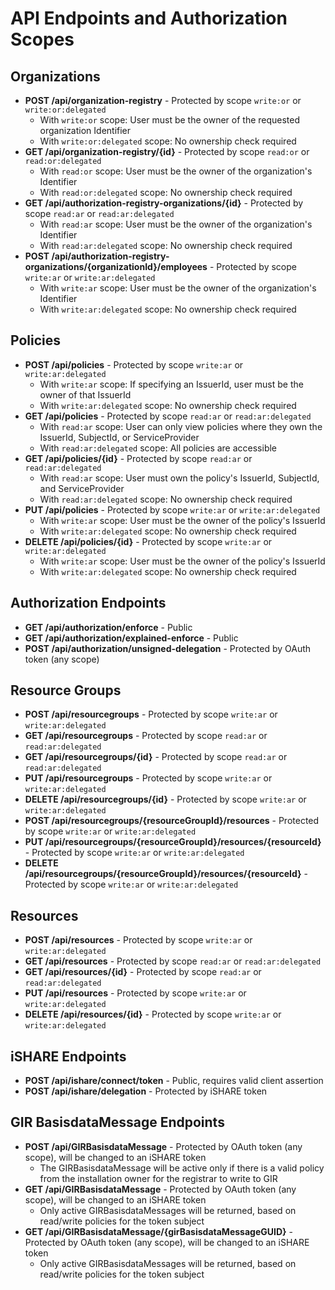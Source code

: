 # API Endpoints and Authorization Scopes

## Organizations
- **POST /api/organization-registry** - Protected by scope `write:or` or `write:or:delegated`
  - With `write:or` scope: User must be the owner of the requested organization Identifier
  - With `write:or:delegated` scope: No ownership check required
- **GET /api/organization-registry/{id}** - Protected by scope `read:or` or `read:or:delegated`
  - With `read:or` scope: User must be the owner of the organization's Identifier
  - With `read:or:delegated` scope: No ownership check required
- **GET /api/authorization-registry-organizations/{id}** - Protected by scope `read:ar` or `read:ar:delegated`
  - With `read:ar` scope: User must be the owner of the organization's Identifier
  - With `read:ar:delegated` scope: No ownership check required
- **POST /api/authorization-registry-organizations/{organizationId}/employees** - Protected by scope `write:ar` or `write:ar:delegated`
  - With `write:ar` scope: User must be the owner of the organization's Identifier
  - With `write:ar:delegated` scope: No ownership check required

## Policies
- **POST /api/policies** - Protected by scope `write:ar` or `write:ar:delegated`
  - With `write:ar` scope: If specifying an IssuerId, user must be the owner of that IssuerId
  - With `write:ar:delegated` scope: No ownership check required
- **GET /api/policies** - Protected by scope `read:ar` or `read:ar:delegated`
  - With `read:ar` scope: User can only view policies where they own the IssuerId, SubjectId, or ServiceProvider
  - With `read:ar:delegated` scope: All policies are accessible
- **GET /api/policies/{id}** - Protected by scope `read:ar` or `read:ar:delegated`
  - With `read:ar` scope: User must own the policy's IssuerId, SubjectId, and ServiceProvider
  - With `read:ar:delegated` scope: No ownership check required
- **PUT /api/policies** - Protected by scope `write:ar` or `write:ar:delegated`
  - With `write:ar` scope: User must be the owner of the policy's IssuerId
  - With `write:ar:delegated` scope: No ownership check required
- **DELETE /api/policies/{id}** - Protected by scope `write:ar` or `write:ar:delegated`
  - With `write:ar` scope: User must be the owner of the policy's IssuerId
  - With `write:ar:delegated` scope: No ownership check required

## Authorization Endpoints
- **GET /api/authorization/enforce** - Public
- **GET /api/authorization/explained-enforce** - Public
- **POST /api/authorization/unsigned-delegation** - Protected by OAuth token (any scope)

## Resource Groups
- **POST /api/resourcegroups** - Protected by scope `write:ar` or `write:ar:delegated`
- **GET /api/resourcegroups** - Protected by scope `read:ar` or `read:ar:delegated`
- **GET /api/resourcegroups/{id}** - Protected by scope `read:ar` or `read:ar:delegated`
- **PUT /api/resourcegroups** - Protected by scope `write:ar` or `write:ar:delegated`
- **DELETE /api/resourcegroups/{id}** - Protected by scope `write:ar` or `write:ar:delegated`
- **POST /api/resourcegroups/{resourceGroupId}/resources** - Protected by scope `write:ar` or `write:ar:delegated`
- **PUT /api/resourcegroups/{resourceGroupId}/resources/{resourceId}** - Protected by scope `write:ar` or `write:ar:delegated`
- **DELETE /api/resourcegroups/{resourceGroupId}/resources/{resourceId}** - Protected by scope `write:ar` or `write:ar:delegated`

## Resources
- **POST /api/resources** - Protected by scope `write:ar` or `write:ar:delegated`
- **GET /api/resources** - Protected by scope `read:ar` or `read:ar:delegated`
- **GET /api/resources/{id}** - Protected by scope `read:ar` or `read:ar:delegated`
- **PUT /api/resources** - Protected by scope `write:ar` or `write:ar:delegated`
- **DELETE /api/resources/{id}** - Protected by scope `write:ar` or `write:ar:delegated`

## iSHARE Endpoints
- **POST /api/ishare/connect/token** - Public, requires valid client assertion
- **POST /api/ishare/delegation** - Protected by iSHARE token

## GIR BasisdataMessage Endpoints
- **POST /api/GIRBasisdataMessage** - Protected by OAuth token (any scope), will be changed to an iSHARE token
  - The GIRBasisdataMessage will be active only if there is a valid policy from the installation owner for the registrar to write to GIR 
- **GET /api/GIRBasisdataMessage** - Protected by OAuth token (any scope), will be changed to an iSHARE token
  - Only active GIRBasisdataMessages will be returned, based on read/write policies for the token subject
- **GET /api/GIRBasisdataMessage/{girBasisdataMessageGUID}** - Protected by OAuth token (any scope), will be changed to an iSHARE token
  - Only active GIRBasisdataMessages will be returned, based on read/write policies for the token subject
